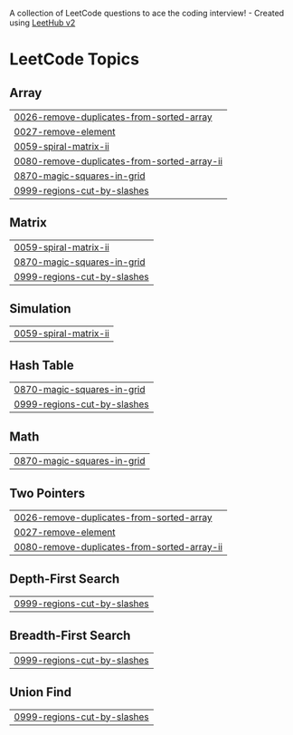 A collection of LeetCode questions to ace the coding interview! - Created using [LeetHub v2](https://github.com/arunbhardwaj/LeetHub-2.0)
<!---LeetCode Topics Start-->
# LeetCode Topics
## Array
|  |
| ------- |
| [0026-remove-duplicates-from-sorted-array](https://github.com/Sankha1183/LeetCode/tree/master/0026-remove-duplicates-from-sorted-array) |
| [0027-remove-element](https://github.com/Sankha1183/LeetCode/tree/master/0027-remove-element) |
| [0059-spiral-matrix-ii](https://github.com/Sankha1183/LeetCode/tree/master/0059-spiral-matrix-ii) |
| [0080-remove-duplicates-from-sorted-array-ii](https://github.com/Sankha1183/LeetCode/tree/master/0080-remove-duplicates-from-sorted-array-ii) |
| [0870-magic-squares-in-grid](https://github.com/Sankha1183/LeetCode/tree/master/0870-magic-squares-in-grid) |
| [0999-regions-cut-by-slashes](https://github.com/Sankha1183/LeetCode/tree/master/0999-regions-cut-by-slashes) |
## Matrix
|  |
| ------- |
| [0059-spiral-matrix-ii](https://github.com/Sankha1183/LeetCode/tree/master/0059-spiral-matrix-ii) |
| [0870-magic-squares-in-grid](https://github.com/Sankha1183/LeetCode/tree/master/0870-magic-squares-in-grid) |
| [0999-regions-cut-by-slashes](https://github.com/Sankha1183/LeetCode/tree/master/0999-regions-cut-by-slashes) |
## Simulation
|  |
| ------- |
| [0059-spiral-matrix-ii](https://github.com/Sankha1183/LeetCode/tree/master/0059-spiral-matrix-ii) |
## Hash Table
|  |
| ------- |
| [0870-magic-squares-in-grid](https://github.com/Sankha1183/LeetCode/tree/master/0870-magic-squares-in-grid) |
| [0999-regions-cut-by-slashes](https://github.com/Sankha1183/LeetCode/tree/master/0999-regions-cut-by-slashes) |
## Math
|  |
| ------- |
| [0870-magic-squares-in-grid](https://github.com/Sankha1183/LeetCode/tree/master/0870-magic-squares-in-grid) |
## Two Pointers
|  |
| ------- |
| [0026-remove-duplicates-from-sorted-array](https://github.com/Sankha1183/LeetCode/tree/master/0026-remove-duplicates-from-sorted-array) |
| [0027-remove-element](https://github.com/Sankha1183/LeetCode/tree/master/0027-remove-element) |
| [0080-remove-duplicates-from-sorted-array-ii](https://github.com/Sankha1183/LeetCode/tree/master/0080-remove-duplicates-from-sorted-array-ii) |
## Depth-First Search
|  |
| ------- |
| [0999-regions-cut-by-slashes](https://github.com/Sankha1183/LeetCode/tree/master/0999-regions-cut-by-slashes) |
## Breadth-First Search
|  |
| ------- |
| [0999-regions-cut-by-slashes](https://github.com/Sankha1183/LeetCode/tree/master/0999-regions-cut-by-slashes) |
## Union Find
|  |
| ------- |
| [0999-regions-cut-by-slashes](https://github.com/Sankha1183/LeetCode/tree/master/0999-regions-cut-by-slashes) |
<!---LeetCode Topics End-->